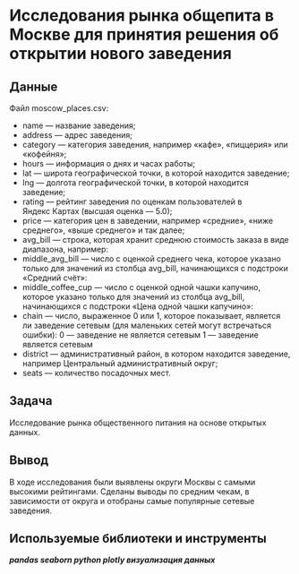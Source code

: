 # Исследования рынка общепита в Москве для принятия решения об открытии нового заведения
## Данные

Файл moscow_places.csv:

 - name — название заведения;
 - address — адрес заведения;
 - category — категория заведения, например «кафе», «пиццерия» или «кофейня»;
 - hours — информация о днях и часах работы;
 - lat — широта географической точки, в которой находится заведение;
 - lng — долгота географической точки, в которой находится заведение;
 - rating — рейтинг заведения по оценкам пользователей в Яндекс Картах (высшая оценка — 5.0);
 - price — категория цен в заведении, например «средние», «ниже среднего», «выше среднего» и так далее;
 - avg_bill — строка, которая хранит среднюю стоимость заказа в виде диапазона, например:
 - middle_avg_bill — число с оценкой среднего чека, которое указано только для значений из столбца avg_bill, начинающихся с подстроки «Средний счёт»:
 - middle_coffee_cup — число с оценкой одной чашки капучино, которое указано только для значений из столбца avg_bill, начинающихся с подстроки «Цена одной чашки капучино»:
 - chain — число, выраженное 0 или 1, которое показывает, является ли заведение сетевым (для маленьких сетей могут встречаться ошибки):
     0 — заведение не является сетевым
     1 — заведение является сетевым
 - district — административный район, в котором находится заведение, например Центральный административный округ;
 - seats — количество посадочных мест.

## Задача
Исследование рынка общественного питания на основе открытых данных.

## Вывод
В ходе исследования были выявлены округи Москвы с самыми высокими рейтингами. Сделаны выводы по средним чекам, в зависимости от округа и отобраны самые популярные сетевые заведения.

## Используемые библиотеки и инструменты
***pandas seaborn python plotly визуализация данных***
